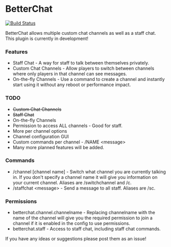 BetterChat
=====================

[![Build Status](http://ci.connorlinfoot.com:8080/buildStatus/icon?job=BetterChat)](http://ci.connorlinfoot.com:8080/job/BetterChat/)

BetterChat allows multiple custom chat channels as well as a staff chat.
This plugin is currently in development!


### Features
* Staff Chat - A way for staff to talk between themselves privately.
* Custom Chat Channels - Allow players to switch between channels where only players in that channel can see messages.
* On-the-fly Channels - Use a command to create a channel and instantly start using it without any reboot or performance impact.


### TODO
* ~~Custom Chat Channels~~
* ~~Staff Chat~~
* On-the-fly Channels
* Permission to access ALL channels - Good for staff.
* More per channel options
* Channel configuration GUI
* Custom commands per channel - /NAME \<message\>
* Many more planned features will be added.


### Commands
* /channel [channel name] - Switch what channel you are currently talking in. If you don't specify a channel name it will give you information on your current channel. Aliases are /switchchannel and /c.
* /staffchat \<message\> - Send a message to all staff. Aliases are /sc.


### Permissions
* betterchat.channel.channelname - Replacing channelname with the name of the channel will give you the required permission to join a channel if it is enabled in the config to use permissions.
* betterchat.staff - Access to staff chat, including staff chat commands.

If you have any ideas or suggestions please post them as an issue!